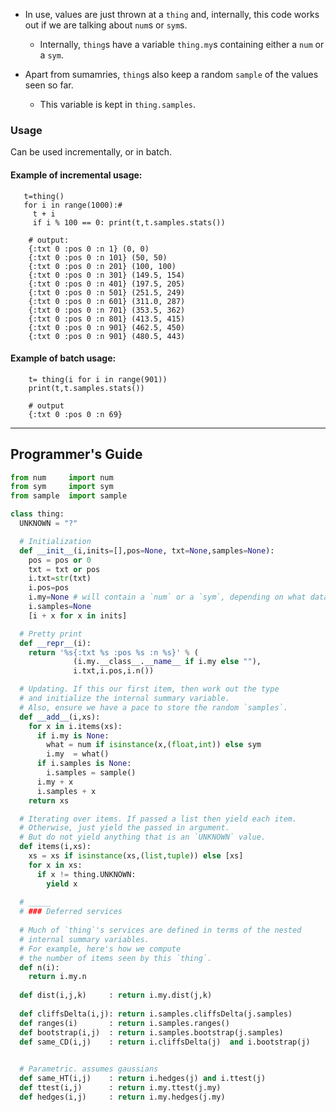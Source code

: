 
- In use, values are just thrown at a `thing` and, internally, this code works
  out if we are talking about `num`s or `sym`s.
     - Internally, `thing`s have a variable `thing.my`s containing either a `num` or a `sym`.


- Apart from sumamries, `thing`s also keep a random `sample` of the values seen
  so far.
     - This variable is kept in `thing.samples`.

### Usage

Can be used incrementally, or in batch.

#### Example of incremental usage:

       t=thing()
       for i in range(1000):#
         t + i
         if i % 100 == 0: print(t,t.samples.stats())

        # output:
        {:txt 0 :pos 0 :n 1} (0, 0)
        {:txt 0 :pos 0 :n 101} (50, 50)
        {:txt 0 :pos 0 :n 201} (100, 100)
        {:txt 0 :pos 0 :n 301} (149.5, 154)
        {:txt 0 :pos 0 :n 401} (197.5, 205)
        {:txt 0 :pos 0 :n 501} (251.5, 249)
        {:txt 0 :pos 0 :n 601} (311.0, 287)
        {:txt 0 :pos 0 :n 701} (353.5, 362)
        {:txt 0 :pos 0 :n 801} (413.5, 415)
        {:txt 0 :pos 0 :n 901} (462.5, 450)
        {:txt 0 :pos 0 :n 901} (480.5, 443)

#### Example of batch usage:

        t= thing(i for i in range(901))
        print(t,t.samples.stats())

        # output
        {:txt 0 :pos 0 :n 69}

______
## Programmer's Guide

```python
from num     import num
from sym     import sym
from sample  import sample

class thing:
  UNKNOWN = "?"

  # Initialization
  def __init__(i,inits=[],pos=None, txt=None,samples=None):
    pos = pos or 0
    txt = txt or pos
    i.txt=str(txt)
    i.pos=pos
    i.my=None # will contain a `num` or a `sym`, depending on what data arrives
    i.samples=None
    [i + x for x in inits]

  # Pretty print
  def __repr__(i):
    return '%s{:txt %s :pos %s :n %s}' % (
              (i.my.__class__.__name__ if i.my else ""),
              i.txt,i.pos,i.n())

  # Updating. If this our first item, then work out the type
  # and initialize the internal summary variable.
  # Also, ensure we have a pace to store the random `samples`.
  def __add__(i,xs):
    for x in i.items(xs):
      if i.my is None: 
        what = num if isinstance(x,(float,int)) else sym
        i.my  = what()
      if i.samples is None:
        i.samples = sample()   
      i.my + x
      i.samples + x
    return xs

  # Iterating over items. If passed a list then yield each item.
  # Otherwise, just yield the passed in argument.
  # But do not yield anything that is an `UNKNOWN` value.
  def items(i,xs):
    xs = xs if isinstance(xs,(list,tuple)) else [xs]
    for x in xs:
      if x != thing.UNKNOWN:
        yield x
        
  # _____
  # ### Deferred services
  
  # Much of `thing`'s services are defined in terms of the nested
  # internal summary variables.
  # For example, here's how we compute 
  # the number of items seen by this `thing`. 
  def n(i):
    return i.my.n
  
  def dist(i,j,k)     : return i.my.dist(j,k)
  
  def cliffsDelta(i,j): return i.samples.cliffsDelta(j.samples)
  def ranges(i)       : return i.samples.ranges()
  def bootstrap(i,j)  : return i.samples.bootstrap(j.samples)
  def same_CD(i,j)    : return i.cliffsDelta(j)  and i.bootstrap(j) 
  

  # Parametric. assumes gaussians
  def same_HT(i,j)    : return i.hedges(j) and i.ttest(j)
  def ttest(i,j)      : return i.my.ttest(j.my)
  def hedges(i,j)     : return i.my.hedges(j.my)

  


```

